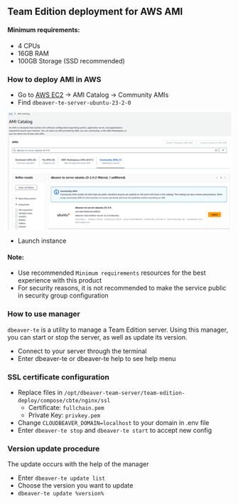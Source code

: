 ## Team Edition deployment for AWS AMI

#### Minimum requirements:

* 4 CPUs
* 16GB RAM
* 100GB Storage (SSD recommended)


### How to deploy AMI in AWS

- Go to [AWS EC2](https://us-east-1.console.aws.amazon.com/ec2/home?region=us-east-1) -> AMI Catalog -> Community AMIs
- Find `dbeaver-te-server-ubuntu-23-2-0`

![example](image.png)

- Launch instance

#### Note:
- Use recommended `Minimum requirements` resources for the best experience with this product
- For security reasons, it is not recommended to make the service public in security group configuration


### How to use manager

`dbeaver-te` is a utility to manage a Team Edition server. Using this manager, you can start or stop the server, as well as update its version.

- Connect to your server through the terminal
- Enter dbeaver-te or dbeaver-te help to see help menu


### SSL certificate configuration

- Replace files in `/opt/dbeaver-team-server/team-edition-deploy/compose/cbte/nginx/ssl`
   - Certificate: `fullchain.pem`  
   - Private Key: `privkey.pem`
- Change `CLOUDBEAVER_DOMAIN=localhost` to your domain in .env file
- Enter `dbeaver-te stop` and `dbeaver-te start` to accept new config


### Version update procedure

The update occurs with the help of the manager

- Enter `dbeaver-te update list`
- Choose the version you want to update
- `dbeaver-te update %version%`